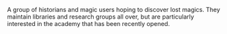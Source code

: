 A group of historians and magic users hoping to discover lost magics. They maintain libraries and research groups all over, but are particularly interested in the academy that has been recently opened.
